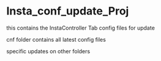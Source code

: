 # Insta_conf_update_Proj
this contains the InstaController Tab config files for update


cnf folder contains all latest config files

specific updates on other folders
